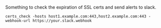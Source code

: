 Something to check the expiration of SSL certs and send alerts to slack.

```
certs_check -hosts host1.example.com:443,host2.example.com:443 -webhook-url https://your.slack.webhook
```
